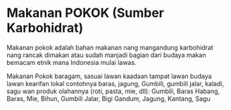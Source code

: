 # Makanan POKOK (Sumber Karbohidrat)

Makanan pokok adalah bahan makanan nang mangandung karbohidrat nang rancak dimakan atau sudah manjadi bagian dari budaya makan bemacam etnik mana Indonesia mulai lawas.

Makanan Pokok baragam, sasuai lawan kaadaan tampat lawan budaya lawan kearifan lokal contohnya baras, jagung, Gumbili, gumbili jalar, kaladi, sagu wan produk olahannya (roti, pasta, mie, dll): Gumbili, Baras Habang, Baras, Mie, Bihun, Gumbili Jalar, Bigi Gandum, Jagung, Kantang, Sagu